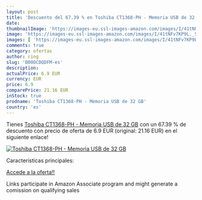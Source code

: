 ```yaml
---
layout: post
title: 'Descuento del 67.39 % en Toshiba CT1368-PH - Memoria USB de 32 GB'
date: 
thumbnailImage: 'https://images-eu.ssl-images-amazon.com/images/I/41tNFv7KP9L._SL200_.jpg'
image: 'https://images-eu.ssl-images-amazon.com/images/I/41tNFv7KP9L._SL200_.jpg'
images: [ 'https://images-eu.ssl-images-amazon.com/images/I/41tNFv7KP9L._SL200_.jpg' ]
comments: true
category: ofertas
author: ring
slug: 'B00OCDQDFM-es'
description:
actualPrice: 6.9 EUR
currency: EUR
price: 6.9
comparePrice: 21.16 EUR
inStock: true
prodname: 'Toshiba CT1368-PH - Memoria USB de 32 GB'
country: 'es'
---
```


Tienes [Toshiba CT1368-PH - Memoria USB de 32 GB](https://www.amazon.es/dp/B00OCDQDFM/?tag=tolees-21) con un 67.39 % de descuento con precio de oferta de 6.9 EUR (original: 21.16 EUR) en el siguiente enlace!

[![Toshiba CT1368-PH - Memoria USB de 32 GB](https://images-eu.ssl-images-amazon.com/images/I/41tNFv7KP9L._SL200_.jpg)](https://www.amazon.es/dp/B00OCDQDFM/?tag=tolees-21)

Características principales:


[Accede a la oferta!!](https://www.amazon.es/dp/B00OCDQDFM/?tag=tolees-21)

Links participate in Amazon Associate program and might generate a comission on qualifying sales


